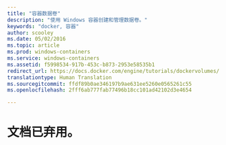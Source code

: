 ```yaml
---
title: "容器数据卷"
description: "使用 Windows 容器创建和管理数据卷。"
keywords: "docker, 容器"
author: scooley
ms.date: 05/02/2016
ms.topic: article
ms.prod: windows-containers
ms.service: windows-containers
ms.assetid: f5998534-917b-453c-b873-2953e58535b1
redirect_url: https://docs.docker.com/engine/tutorials/dockervolumes/
translationtype: Human Translation
ms.sourcegitcommit: ffdf89b0ae346197b9ae631ee5260e0565261c55
ms.openlocfilehash: 2fff6ab777fab77496b18cc101ad42102d3e4654

---
```


# 文档已弃用。


<!--HONumber=Oct16_HO4-->


